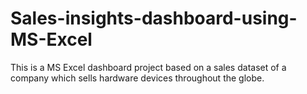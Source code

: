 # Sales-insights-dashboard-using-MS-Excel
This is a MS Excel dashboard project based on a sales dataset of a company which sells hardware devices throughout the globe.
